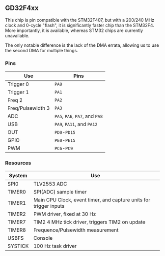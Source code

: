 ## GD32F4xx

This chip is pin compatible with the STM32F407, but with a 200/240 MHz clock
and 0-cycle "flash", it is significantly faster chip than the STM32F4.  More
importantly, it is available, whereas STM32 chips are currently unavailable.

The only notable difference is the lack of the DMA errata, allowing us to use 
the second DMA for multiple things.

### Pins
Use | Pins
--- | ---
Trigger 0 | `PA0`
Trigger 1 | `PA1`
Freq 2 | `PA2`
Freq/Pulsewidth 3 | `PA3`
ADC | `PA5`, `PA6`, `PA7`, and `PA8`
USB | `PA9`, `PA11`, and `PA12`
OUT | `PD0`-`PD15`
GPIO | `PE0`-`PE15`
PWM | `PC6`-`PC9`

### Resources
System | Use
--- | ---
SPI0 | TLV2553 ADC
TIMER0 | SPI(ADC) sample timer
TIMER1 | Main CPU Clock, event timer, and capture units for trigger inputs
TIMER2 | PWM driver, fixed at 30 Hz
TIMER7 | TIM2 4 MHz tick driver, triggers TIM2 on update
TIMER8 | Frequence/Pulsewidth measurement
USBFS | Console
SYSTICK | 100 Hz task driver

